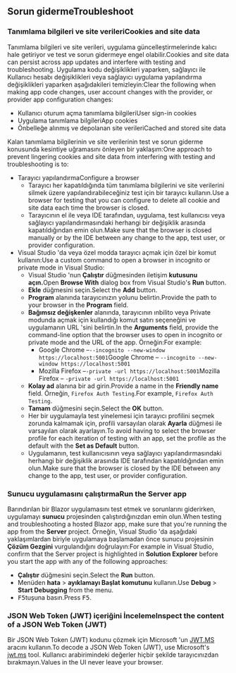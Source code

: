 ## <a name="troubleshoot"></a><span data-ttu-id="7b4f7-101">Sorun giderme</span><span class="sxs-lookup"><span data-stu-id="7b4f7-101">Troubleshoot</span></span>

### <a name="cookies-and-site-data"></a><span data-ttu-id="7b4f7-102">Tanımlama bilgileri ve site verileri</span><span class="sxs-lookup"><span data-stu-id="7b4f7-102">Cookies and site data</span></span>

<span data-ttu-id="7b4f7-103">Tanımlama bilgileri ve site verileri, uygulama güncelleştirmelerinde kalıcı hale getiriyor ve test ve sorun gidermeye engel olabilir.</span><span class="sxs-lookup"><span data-stu-id="7b4f7-103">Cookies and site data can persist across app updates and interfere with testing and troubleshooting.</span></span> <span data-ttu-id="7b4f7-104">Uygulama kodu değişiklikleri yaparken, sağlayıcı ile Kullanıcı hesabı değişiklikleri veya sağlayıcı uygulama yapılandırma değişiklikleri yaparken aşağıdakileri temizleyin:</span><span class="sxs-lookup"><span data-stu-id="7b4f7-104">Clear the following when making app code changes, user account changes with the provider, or provider app configuration changes:</span></span>

* <span data-ttu-id="7b4f7-105">Kullanıcı oturum açma tanımlama bilgileri</span><span class="sxs-lookup"><span data-stu-id="7b4f7-105">User sign-in cookies</span></span>
* <span data-ttu-id="7b4f7-106">Uygulama tanımlama bilgileri</span><span class="sxs-lookup"><span data-stu-id="7b4f7-106">App cookies</span></span>
* <span data-ttu-id="7b4f7-107">Önbelleğe alınmış ve depolanan site verileri</span><span class="sxs-lookup"><span data-stu-id="7b4f7-107">Cached and stored site data</span></span>

<span data-ttu-id="7b4f7-108">Kalan tanımlama bilgilerinin ve site verilerinin test ve sorun giderme konusunda kesintiye uğramasını önleyen bir yaklaşım:</span><span class="sxs-lookup"><span data-stu-id="7b4f7-108">One approach to prevent lingering cookies and site data from interfering with testing and troubleshooting is to:</span></span>

* <span data-ttu-id="7b4f7-109">Tarayıcı yapılandırma</span><span class="sxs-lookup"><span data-stu-id="7b4f7-109">Configure a browser</span></span>
  * <span data-ttu-id="7b4f7-110">Tarayıcı her kapatıldığında tüm tanımlama bilgilerini ve site verilerini silmek üzere yapılandırabileceğiniz test için bir tarayıcı kullanın.</span><span class="sxs-lookup"><span data-stu-id="7b4f7-110">Use a browser for testing that you can configure to delete all cookie and site data each time the browser is closed.</span></span>
  * <span data-ttu-id="7b4f7-111">Tarayıcının el ile veya IDE tarafından, uygulama, test kullanıcısı veya sağlayıcı yapılandırmasındaki herhangi bir değişiklik arasında kapatıldığından emin olun.</span><span class="sxs-lookup"><span data-stu-id="7b4f7-111">Make sure that the browser is closed manually or by the IDE between any change to the app, test user, or provider configuration.</span></span>
* <span data-ttu-id="7b4f7-112">Visual Studio 'da veya özel modda tarayıcı açmak için özel bir komut kullanın:</span><span class="sxs-lookup"><span data-stu-id="7b4f7-112">Use a custom command to open a browser in incognito or private mode in Visual Studio:</span></span>
  * <span data-ttu-id="7b4f7-113">Visual Studio 'nun **Çalıştır** düğmesinden iletişim **kutusunu açın.**</span><span class="sxs-lookup"><span data-stu-id="7b4f7-113">Open **Browse With** dialog box from Visual Studio's **Run** button.</span></span>
  * <span data-ttu-id="7b4f7-114">**Ekle** düğmesini seçin.</span><span class="sxs-lookup"><span data-stu-id="7b4f7-114">Select the **Add** button.</span></span>
  * <span data-ttu-id="7b4f7-115">**Program** alanında tarayıcınızın yolunu belirtin.</span><span class="sxs-lookup"><span data-stu-id="7b4f7-115">Provide the path to your browser in the **Program** field.</span></span>
  * <span data-ttu-id="7b4f7-116">**Bağımsız değişkenler** alanında, tarayıcının ınbilito veya Private modunda açmak için kullandığı komut satırı seçeneğini ve uygulamanın URL 'sini belirtin.</span><span class="sxs-lookup"><span data-stu-id="7b4f7-116">In the **Arguments** field, provide the command-line option that the browser uses to open in incognito or private mode and the URL of the app.</span></span> <span data-ttu-id="7b4f7-117">Örneğin:</span><span class="sxs-lookup"><span data-stu-id="7b4f7-117">For example:</span></span>
    * <span data-ttu-id="7b4f7-118">Google Chrome &ndash;`--incognito --new-window https://localhost:5001`</span><span class="sxs-lookup"><span data-stu-id="7b4f7-118">Google Chrome &ndash; `--incognito --new-window https://localhost:5001`</span></span>
    * <span data-ttu-id="7b4f7-119">Mozilla Firefox &ndash;`-private -url https://localhost:5001`</span><span class="sxs-lookup"><span data-stu-id="7b4f7-119">Mozilla Firefox &ndash; `-private -url https://localhost:5001`</span></span>
  * <span data-ttu-id="7b4f7-120">**Kolay ad** alanına bir ad girin.</span><span class="sxs-lookup"><span data-stu-id="7b4f7-120">Provide a name in the **Friendly name** field.</span></span> <span data-ttu-id="7b4f7-121">Örneğin, `Firefox Auth Testing`.</span><span class="sxs-lookup"><span data-stu-id="7b4f7-121">For example, `Firefox Auth Testing`.</span></span>
  * <span data-ttu-id="7b4f7-122">**Tamam** düğmesini seçin.</span><span class="sxs-lookup"><span data-stu-id="7b4f7-122">Select the **OK** button.</span></span>
  * <span data-ttu-id="7b4f7-123">Her bir uygulamayla test yinelemesi için tarayıcı profilini seçmek zorunda kalmamak için, profili varsayılan olarak **Ayarla** düğmesi ile varsayılan olarak ayarlayın.</span><span class="sxs-lookup"><span data-stu-id="7b4f7-123">To avoid having to select the browser profile for each iteration of testing with an app, set the profile as the default with the **Set as Default** button.</span></span>
  * <span data-ttu-id="7b4f7-124">Uygulamanın, test kullanıcısının veya sağlayıcı yapılandırmasındaki herhangi bir değişiklik arasında IDE tarafından kapatıldığından emin olun.</span><span class="sxs-lookup"><span data-stu-id="7b4f7-124">Make sure that the browser is closed by the IDE between any change to the app, test user, or provider configuration.</span></span>

### <a name="run-the-server-app"></a><span data-ttu-id="7b4f7-125">Sunucu uygulamasını çalıştırma</span><span class="sxs-lookup"><span data-stu-id="7b4f7-125">Run the Server app</span></span>

<span data-ttu-id="7b4f7-126">Barındırılan bir Blazor uygulamasını test etmek ve sorunlarını giderirken, uygulamayı **sunucu** projesinden çalıştırdığınızdan emin olun.</span><span class="sxs-lookup"><span data-stu-id="7b4f7-126">When testing and troubleshooting a hosted Blazor app, make sure that you're running the app from the **Server** project.</span></span> <span data-ttu-id="7b4f7-127">Örneğin, Visual Studio 'da aşağıdaki yaklaşımlardan biriyle uygulamaya başlamadan önce sunucu projesinin **Çözüm Gezgini** vurgulandığını doğrulayın:</span><span class="sxs-lookup"><span data-stu-id="7b4f7-127">For example in Visual Studio, confirm that the Server project is highlighted in **Solution Explorer** before you start the app with any of the following approaches:</span></span>

* <span data-ttu-id="7b4f7-128">**Çalıştır** düğmesini seçin.</span><span class="sxs-lookup"><span data-stu-id="7b4f7-128">Select the **Run** button.</span></span>
* <span data-ttu-id="7b4f7-129">Menüden **hata**  >  **ayıklamayı Başlat komutunu** kullanın.</span><span class="sxs-lookup"><span data-stu-id="7b4f7-129">Use **Debug** > **Start Debugging** from the menu.</span></span>
* <span data-ttu-id="7b4f7-130"><kbd>F5</kbd>tuşuna basın.</span><span class="sxs-lookup"><span data-stu-id="7b4f7-130">Press <kbd>F5</kbd>.</span></span>

### <a name="inspect-the-content-of-a-json-web-token-jwt"></a><span data-ttu-id="7b4f7-131">JSON Web Token (JWT) içeriğini İnceleme</span><span class="sxs-lookup"><span data-stu-id="7b4f7-131">Inspect the content of a JSON Web Token (JWT)</span></span>

<span data-ttu-id="7b4f7-132">Bir JSON Web Token (JWT) kodunu çözmek için Microsoft 'un [JWT.MS](https://jwt.ms/) aracını kullanın.</span><span class="sxs-lookup"><span data-stu-id="7b4f7-132">To decode a JSON Web Token (JWT), use Microsoft's [jwt.ms](https://jwt.ms/) tool.</span></span> <span data-ttu-id="7b4f7-133">Kullanıcı arabirimindeki değerler hiçbir şekilde tarayıcınızdan bırakmayın.</span><span class="sxs-lookup"><span data-stu-id="7b4f7-133">Values in the UI never leave your browser.</span></span>
